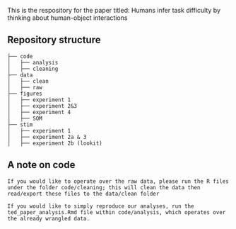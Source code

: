 This is the respository for the paper titled: Humans infer task difficulty by thinking about human-object interactions

## Repository structure

```
├── code
│   ├── analysis
│   ├── cleaning
├── data
│   ├── clean
│   ├── raw
├── figures
│   ├── experiment 1
│   ├── experiment 2&3
│   ├── experiment 4
│   ├── SOM
├── stim
│   ├── experiment 1
│   ├── experiment 2a & 3
│   ├── experiment 2b (lookit)
```

## A note on code

```
If you would like to operate over the raw data, please run the R files under the folder code/cleaning; this will clean the data then read/export these files to the data/clean folder

If you would like to simply reproduce our analyses, run the ted_paper_analysis.Rmd file within code/analysis, which operates over the already wrangled data.

```
